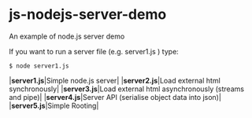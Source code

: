 # js-nodejs-server-demo
An example of node.js server demo

If you want to run a server file (e.g. server1.js ) type: 

    $ node server1.js

|**server1.js**|Simple node.js server| 
|**server2.js**|Load external html synchronously|
|**server3.js**|Load external html asynchronously (streams and pipe)|
|**server4.js**|Server API (serialise object data into json)|
|**server5.js**|Simple Rooting| 



